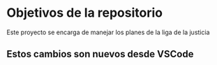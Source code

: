 # Objetivos de la repositorio

Este proyecto se encarga de manejar los planes de la liga de la justicia

## Estos cambios son nuevos desde VSCode